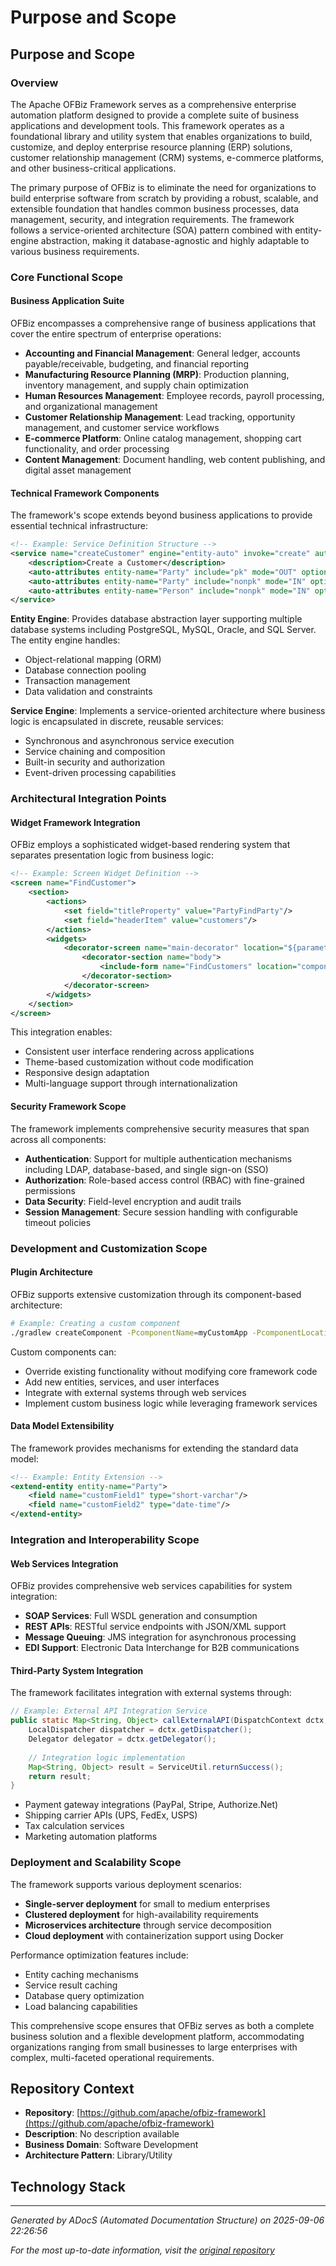 # Purpose and Scope

## Purpose and Scope

### Overview

The Apache OFBiz Framework serves as a comprehensive enterprise automation platform designed to provide a complete suite of business applications and development tools. This framework operates as a foundational library and utility system that enables organizations to build, customize, and deploy enterprise resource planning (ERP) solutions, customer relationship management (CRM) systems, e-commerce platforms, and other business-critical applications.

The primary purpose of OFBiz is to eliminate the need for organizations to build enterprise software from scratch by providing a robust, scalable, and extensible foundation that handles common business processes, data management, security, and integration requirements. The framework follows a service-oriented architecture (SOA) pattern combined with entity-engine abstraction, making it database-agnostic and highly adaptable to various business requirements.

### Core Functional Scope

#### Business Application Suite
OFBiz encompasses a comprehensive range of business applications that cover the entire spectrum of enterprise operations:

- **Accounting and Financial Management**: General ledger, accounts payable/receivable, budgeting, and financial reporting
- **Manufacturing Resource Planning (MRP)**: Production planning, inventory management, and supply chain optimization
- **Human Resources Management**: Employee records, payroll processing, and organizational management
- **Customer Relationship Management**: Lead tracking, opportunity management, and customer service workflows
- **E-commerce Platform**: Online catalog management, shopping cart functionality, and order processing
- **Content Management**: Document handling, web content publishing, and digital asset management

#### Technical Framework Components

The framework's scope extends beyond business applications to provide essential technical infrastructure:

```xml
<!-- Example: Service Definition Structure -->
<service name="createCustomer" engine="entity-auto" invoke="create" auth="true">
    <description>Create a Customer</description>
    <auto-attributes entity-name="Party" include="pk" mode="OUT" optional="false"/>
    <auto-attributes entity-name="Party" include="nonpk" mode="IN" optional="true"/>
    <auto-attributes entity-name="Person" include="nonpk" mode="IN" optional="true"/>
</service>
```

**Entity Engine**: Provides database abstraction layer supporting multiple database systems including PostgreSQL, MySQL, Oracle, and SQL Server. The entity engine handles:
- Object-relational mapping (ORM)
- Database connection pooling
- Transaction management
- Data validation and constraints

**Service Engine**: Implements a service-oriented architecture where business logic is encapsulated in discrete, reusable services:
- Synchronous and asynchronous service execution
- Service chaining and composition
- Built-in security and authorization
- Event-driven processing capabilities

### Architectural Integration Points

#### Widget Framework Integration
OFBiz employs a sophisticated widget-based rendering system that separates presentation logic from business logic:

```xml
<!-- Example: Screen Widget Definition -->
<screen name="FindCustomer">
    <section>
        <actions>
            <set field="titleProperty" value="PartyFindParty"/>
            <set field="headerItem" value="customers"/>
        </actions>
        <widgets>
            <decorator-screen name="main-decorator" location="${parameters.mainDecoratorLocation}">
                <decorator-section name="body">
                    <include-form name="FindCustomers" location="component://party/widget/partymgr/PartyForms.xml"/>
                </decorator-section>
            </decorator-screen>
        </widgets>
    </section>
</screen>
```

This integration enables:
- Consistent user interface rendering across applications
- Theme-based customization without code modification
- Responsive design adaptation
- Multi-language support through internationalization

#### Security Framework Scope
The framework implements comprehensive security measures that span across all components:

- **Authentication**: Support for multiple authentication mechanisms including LDAP, database-based, and single sign-on (SSO)
- **Authorization**: Role-based access control (RBAC) with fine-grained permissions
- **Data Security**: Field-level encryption and audit trails
- **Session Management**: Secure session handling with configurable timeout policies

### Development and Customization Scope

#### Plugin Architecture
OFBiz supports extensive customization through its component-based architecture:

```bash
# Example: Creating a custom component
./gradlew createComponent -PcomponentName=myCustomApp -PcomponentLocation=hot-deploy
```

Custom components can:
- Override existing functionality without modifying core framework code
- Add new entities, services, and user interfaces
- Integrate with external systems through web services
- Implement custom business logic while leveraging framework services

#### Data Model Extensibility
The framework provides mechanisms for extending the standard data model:

```xml
<!-- Example: Entity Extension -->
<extend-entity entity-name="Party">
    <field name="customField1" type="short-varchar"/>
    <field name="customField2" type="date-time"/>
</extend-entity>
```

### Integration and Interoperability Scope

#### Web Services Integration
OFBiz provides comprehensive web services capabilities for system integration:

- **SOAP Services**: Full WSDL generation and consumption
- **REST APIs**: RESTful service endpoints with JSON/XML support
- **Message Queuing**: JMS integration for asynchronous processing
- **EDI Support**: Electronic Data Interchange for B2B communications

#### Third-Party System Integration
The framework facilitates integration with external systems through:

```java
// Example: External API Integration Service
public static Map<String, Object> callExternalAPI(DispatchContext dctx, Map<String, ? extends Object> context) {
    LocalDispatcher dispatcher = dctx.getDispatcher();
    Delegator delegator = dctx.getDelegator();
    
    // Integration logic implementation
    Map<String, Object> result = ServiceUtil.returnSuccess();
    return result;
}
```

- Payment gateway integrations (PayPal, Stripe, Authorize.Net)
- Shipping carrier APIs (UPS, FedEx, USPS)
- Tax calculation services
- Marketing automation platforms

### Deployment and Scalability Scope

The framework supports various deployment scenarios:

- **Single-server deployment** for small to medium enterprises
- **Clustered deployment** for high-availability requirements
- **Microservices architecture** through service decomposition
- **Cloud deployment** with containerization support using Docker

Performance optimization features include:
- Entity caching mechanisms
- Service result caching
- Database query optimization
- Load balancing capabilities

This comprehensive scope ensures that OFBiz serves as both a complete business solution and a flexible development platform, accommodating organizations ranging from small businesses to large enterprises with complex, multi-faceted operational requirements.

## Repository Context

- **Repository**: [https://github.com/apache/ofbiz-framework](https://github.com/apache/ofbiz-framework)
- **Description**: No description available
- **Business Domain**: Software Development
- **Architecture Pattern**: Library/Utility

## Technology Stack

---

*Generated by ADocS (Automated Documentation Structure) on 2025-09-06 22:26:56*

*For the most up-to-date information, visit the [original repository](https://github.com/apache/ofbiz-framework)*
